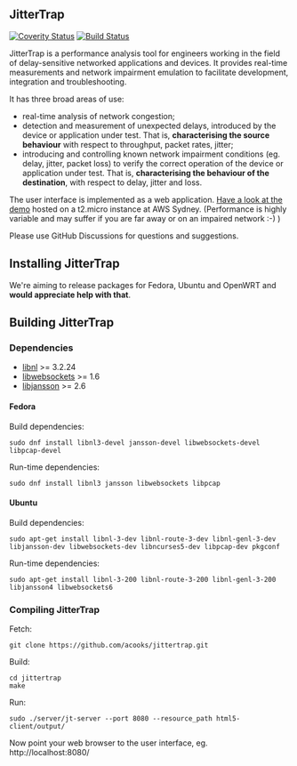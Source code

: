 ## JitterTrap

[![Coverity Status](https://scan.coverity.com/projects/4088/badge.svg)](https://scan.coverity.com/projects/4088)
[![Build Status](https://github.com/acooks/jittertrap/actions/workflows/main.yml/badge.svg)](https://github.com/acooks/jittertrap/actions/workflows/main.yml)


JitterTrap is a performance analysis tool for engineers working in the field of delay-sensitive networked applications and devices. It provides real-time measurements and network impairment emulation to facilitate development, integration and troubleshooting.

It has three broad areas of use:
* real-time analysis of network congestion;
* detection and measurement of unexpected delays, introduced by the device or application under test. That is, **characterising the source behaviour** with respect to throughput, packet rates, jitter;
* introducing and controlling known network impairment conditions (eg. delay, jitter, packet loss) to verify the correct operation of the device or application under test. That is, **characterising the behaviour of the destination**, with respect to delay, jitter and loss.

The user interface is implemented as a web application. [Have a look at the demo](http://demo.jittertrap.net) hosted on a t2.micro instance at AWS Sydney. (Performance is highly variable and may suffer if you are far away or on an impaired network :-) )


Please use GitHub Discussions for questions and suggestions.


## Installing JitterTrap

We're aiming to release packages for Fedora, Ubuntu and OpenWRT and **would appreciate help with that**.

## Building JitterTrap
### Dependencies
* [libnl](https://www.infradead.org/~tgr/libnl/) >= 3.2.24
* [libwebsockets](https://libwebsockets.org/index.html) >= 1.6
* [libjansson](http://www.digip.org/jansson/) >= 2.6

#### Fedora  

Build dependencies:  

    sudo dnf install libnl3-devel jansson-devel libwebsockets-devel libpcap-devel

Run-time dependencies:

    sudo dnf install libnl3 jansson libwebsockets libpcap


#### Ubuntu  

Build dependencies:

    sudo apt-get install libnl-3-dev libnl-route-3-dev libnl-genl-3-dev libjansson-dev libwebsockets-dev libncurses5-dev libpcap-dev pkgconf

Run-time dependencies:

    sudo apt-get install libnl-3-200 libnl-route-3-200 libnl-genl-3-200 libjansson4 libwebsockets6

### Compiling JitterTrap

Fetch:

    git clone https://github.com/acooks/jittertrap.git

Build:

    cd jittertrap
    make

Run:

    sudo ./server/jt-server --port 8080 --resource_path html5-client/output/

Now point your web browser to the user interface, eg. http://localhost:8080/

